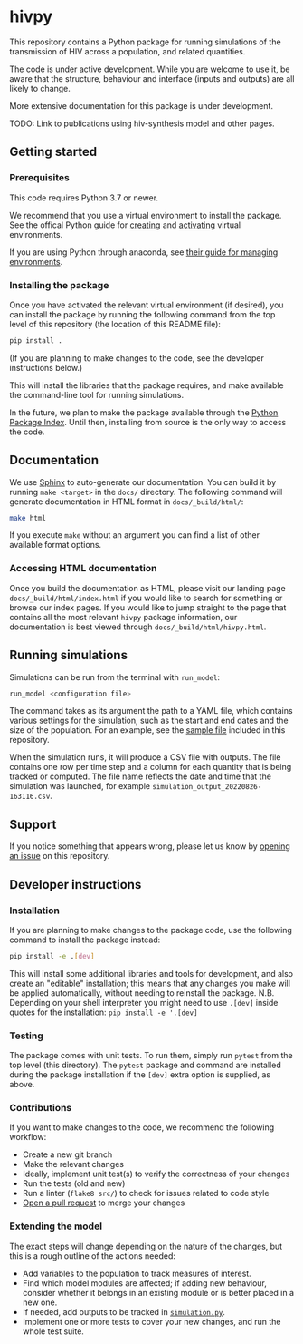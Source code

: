 # hivpy

This repository contains a Python package for running simulations
of the transmission of HIV across a population, and related quantities.

The code is under active development. While you are welcome to use it,
be aware that the structure, behaviour and interface (inputs and outputs)
are all likely to change.

More extensive documentation for this package is under development.

TODO: Link to publications using hiv-synthesis model and other pages.

## Getting started
### Prerequisites
This code requires Python 3.7 or newer.

We recommend that you use a virtual environment to install the package.
See the offical Python guide for [creating](https://packaging.python.org/en/latest/guides/installing-using-pip-and-virtual-environments/#creating-a-virtual-environment)
and [activating](https://packaging.python.org/en/latest/guides/installing-using-pip-and-virtual-environments/#activating-a-virtual-environment) virtual environments.

If you are using Python through anaconda, see
[their guide for managing environments](https://docs.conda.io/projects/conda/en/latest/user-guide/tasks/manage-environments.html).

### Installing the package
Once you have activated the relevant virtual environment (if desired),
you can install the package by running the following command
from the top level of this repository (the location of this README file):
```bash
pip install .
```
(If you are planning to make changes to the code, see the
developer instructions below.)

This will install the libraries that the package requires, and make available
the command-line tool for running simulations.

In the future, we plan to make the package available through the
[Python Package Index](https://pypi.org/). Until then, installing from source
is the only way to access the code.

## Documentation
We use [Sphinx](https://www.sphinx-doc.org/en/master/) to auto-generate our documentation. You can build it by running `make <target>` in the `docs/` directory. The following command will generate documentation in HTML format in `docs/_build/html/`:
```bash
make html
```
If you execute `make` without an argument you can find a list of other available format options.

### Accessing HTML documentation
Once you build the documentation as HTML, please visit our landing page `docs/_build/html/index.html` if you would like to search for something or browse our index pages. If you would like to jump straight to the page that contains all the most relevant `hivpy` package information, our documentation is best viewed through `docs/_build/html/hivpy.html`.

## Running simulations
Simulations can be run from the terminal with `run_model`:
```bash
run_model <configuration file>
```
The command takes as its argument the path to a YAML file,
which contains various settings for the simulation, such as
the start and end dates and the size of the population.
For an example, see the [sample file](./hivpy.yaml)
included in this repository.

When the simulation runs, it will produce a CSV file with outputs.
The file contains one row per time step and a column for each quantity
that is being tracked or computed.
The file name reflects the date and time that the simulation was launched,
for example `simulation_output_20220826-163116.csv`.

## Support
If you notice something that appears wrong, please let us know by
[opening an issue](https://github.com/UCL/hivpy/issues/new/choose)
on this repository.

## Developer instructions
### Installation
If you are planning to make changes to the package code,
use the following command to install the package instead:
```bash
pip install -e .[dev]
```
This will install some additional libraries and tools for development, and also create an "editable" installation; this means that any changes you make will be applied automatically, without needing to reinstall the package.
N.B. Depending on your shell interpreter you might need to use `.[dev]` inside quotes for the installation: ```pip install -e '.[dev]```
### Testing
The package comes with unit tests. To run them, simply run
`pytest` from the top level (this directory). The `pytest` package and command
are installed during the package installation if the `[dev]` extra option
is supplied, as above.

### Contributions
If you want to make changes to the code, we recommend the following workflow:
- Create a new git branch
- Make the relevant changes
- Ideally, implement unit test(s) to verify the correctness of your changes
- Run the tests (old and new)
- Run a linter (`flake8 src/`) to check for issues related to code style
-  [Open a pull request](https://github.com/UCL/hivpy/compare) to merge your changes

### Extending the model
The exact steps will change depending on the nature of the changes,
but this is a rough outline of the actions needed:

- Add variables to the population to track measures of interest.
- Find which model modules are affected; if adding new behaviour, consider whether it belongs in an existing module or is better placed in a new one.
- If needed, add outputs to be tracked in [`simulation.py`](src/hivpy/simulation.py).
- Implement one or more tests to cover your new changes, and run the whole test suite.

